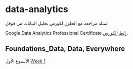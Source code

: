 # data-analytics

اسئلة مراجعة مع الحلول لكورس تحليل البيانات من قوقل 

Google Data Analytics Professional Certificate [رابط الكورس](https://www.coursera.org/professional-certificates/google-data-analytics)





## Foundations_Data, Data, Everywhere

الأسبوع الأول [Week 1](/Foundations_Data%2C%20Data%2C%20Everywhere/Week_1)
